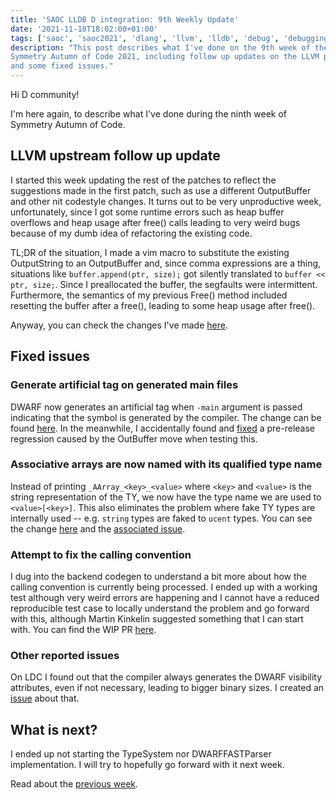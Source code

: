 ```yaml
---
title: 'SAOC LLDB D integration: 9th Weekly Update'
date: '2021-11-18T18:02:00+01:00'
tags: ['saoc', 'saoc2021', 'dlang', 'llvm', 'lldb', 'debug', 'debugging', 'dwarf']
description: "This post describes what I've done on the 9th week of the
Symmetry Autumn of Code 2021, including follow up updates on the LLVM patches
and some fixed issues."
---
```


Hi D community!

I'm here again, to describe what I've done during the ninth week of Symmetry
Autumn of Code.

## LLVM upstream follow up update

I started this week updating the rest of the patches to reflect the suggestions
made in the first patch, such as use a different OutputBuffer and other nit
codestyle changes. It turns out to be very unproductive week, unfortunately,
since I got some runtime errors such as heap buffer overflows and heap usage
after free() calls leading to very weird bugs because of my dumb idea of
refactoring the existing code.

TL;DR of the situation, I made a vim macro to substitute the existing
OutputString to an OutputBuffer and, since comma expressions are a thing,
situations like `buffer.append(ptr, size);` got silently translated to `buffer
<< ptr, size;`. Since I preallocated the buffer, the segfaults were
intermittent. Furthermore, the semantics of my previous Free() method included
resetting the buffer after a free(), leading to some heap usage after free().

Anyway, you can check the changes I've made
[here](https://github.com/ljmf00/llvm-project/tree/add-d-demangler-splitted).

## Fixed issues

### Generate artificial tag on generated main files

DWARF now generates an artificial tag when `-main` argument is passed
indicating that the symbol is generated by the compiler. The change can be
found [here](https://github.com/dlang/dmd/pull/13301). In the meanwhile, I
accidentally found and [fixed](https://github.com/dlang/dmd/pull/13302) a
pre-release regression caused by the OutBuffer move when testing this.

### Associative arrays are now named with its qualified type name

Instead of printing `_AArray_<key>_<value>` where `<key>` and `<value>` is the
string representation of the TY, we now have the type name we are used to
`<value>[<key>]`. This also eliminates the problem where fake TY types are
internally used -- e.g. `string` types are faked to `ucent` types. You can see
the change [here](https://github.com/dlang/dmd/pull/13296) and the [associated
issue](https://issues.dlang.org/show_bug.cgi?id=22508).

### Attempt to fix the calling convention

I dug into the backend codegen to understand a bit more about how the calling
convention is currently being processed. I ended up with a working test
although very weird errors are happening and I cannot have a reduced
reproducible test case to locally understand the problem and go forward with
this, although Martin Kinkelin suggested something that I can start with. You
can find the WIP PR [here](https://github.com/dlang/dmd/pull/13287).

### Other reported issues

On LDC I found out that the compiler always generates the DWARF visibility
attributes, even if not necessary, leading to bigger binary sizes. I created an
[issue](https://github.com/ldc-developers/ldc/issues/3870) about that.

## What is next?

I ended up not starting the TypeSystem nor DWARFFASTParser implementation. I
will try to hopefully go forward with it next week.

Read about the [previous week](../d-saoc-2021-08/).
